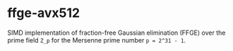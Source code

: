 # ffge-avx512

SIMD implementation of fraction-free Gaussian elimination (FFGE) over
the prime field `Z_p` for the Mersenne prime number `p = 2^31 - 1`.

